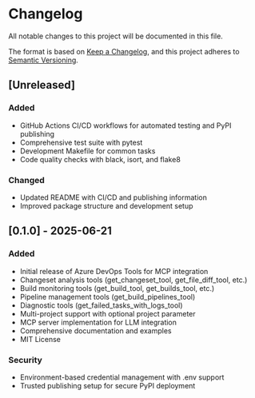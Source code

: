 # Changelog

All notable changes to this project will be documented in this file.

The format is based on [Keep a Changelog](https://keepachangelog.com/en/1.0.0/),
and this project adheres to [Semantic Versioning](https://semver.org/spec/v2.0.0.html).

## [Unreleased]

### Added
- GitHub Actions CI/CD workflows for automated testing and PyPI publishing
- Comprehensive test suite with pytest
- Development Makefile for common tasks
- Code quality checks with black, isort, and flake8

### Changed
- Updated README with CI/CD and publishing information
- Improved package structure and development setup

## [0.1.0] - 2025-06-21

### Added
- Initial release of Azure DevOps Tools for MCP integration
- Changeset analysis tools (get_changeset_tool, get_file_diff_tool, etc.)
- Build monitoring tools (get_build_tool, get_builds_tool, etc.)
- Pipeline management tools (get_build_pipelines_tool)
- Diagnostic tools (get_failed_tasks_with_logs_tool)
- Multi-project support with optional project parameter
- MCP server implementation for LLM integration
- Comprehensive documentation and examples
- MIT License

### Security
- Environment-based credential management with .env support
- Trusted publishing setup for secure PyPI deployment
